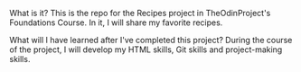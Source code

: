 What is it?
    This is the repo for the Recipes project in TheOdinProject's Foundations Course. In it, I will share my favorite recipes.

What will I have learned after I've completed this project?
    During the course of the project, I will develop my HTML skills, Git skills and project-making skills.
